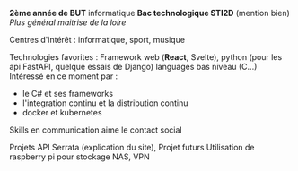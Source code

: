 **2ème année de BUT** informatique
**Bac technologique STI2D** (mention bien)
*Plus général maitrise de la loire*

Centres d'intérêt : informatique, sport, musique

Technologies favorites : Framework web (**React**, Svelte), python (pour les api FastAPI, quelque essais de Django) languages bas niveau (C...)
Intéressé en ce moment par :
- le C# et ses frameworks
- l'integration continu et la distribution continu
- docker et kubernetes 

Skills en communication aime le contact social


Projets API Serrata (explication du site),
Projet futurs
Utilisation de raspberry pi pour stockage NAS, VPN